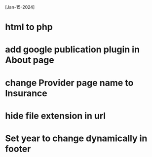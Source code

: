 [Jan-15-2024]
# html to php
# add google publication plugin in About page
# change Provider page name to Insurance
# hide file extension in url
# Set year to change dynamically in footer
